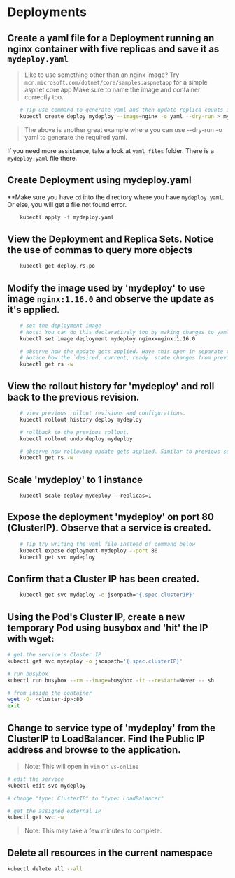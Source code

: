 # Deployments

## Create a yaml file for a Deployment running an nginx container with five replicas and save it as `mydeploy.yaml`

> Like to use something other than an nginx image? Try `mcr.microsoft.com/dotnet/core/samples:aspnetapp` for a simple aspnet core app
> Make sure to name the image and container correctly too.

```bash
    # Tip use command to generate yaml and then update replica counts in the yaml
    kubectl create deploy mydeploy --image=nginx -o yaml --dry-run > mydeploy.yaml
```
> The above is another great example where you can use --dry-run -o yaml to generate the required yaml.

If you need more assistance, take a look at `yaml_files` folder. There is a `mydeploy.yaml` file there.

## Create Deployment using mydeploy.yaml

**Make sure you have `cd` into the directory where you have `mydeploy.yaml`. Or else, you will get a file not found error.

```bash
    kubectl apply -f mydeploy.yaml
```

## View the Deployment and Replica Sets. Notice the use of commas to query more objects

```bash
    kubectl get deploy,rs,po
```

## Modify the image used by 'mydeploy' to use image ```nginx:1.16.0``` and observe the update as it's applied. 

```bash
    # set the deployment image
    # Note: You can do this declaratively too by making changes to yaml file and doing an `apply`.
    kubectl set image deployment mydeploy nginx=nginx:1.16.0

    # observe how the update gets applied. Have this open in separate terminal / pane if you want. 
    # Notice how the `desired, current, ready` state changes from previous `rs` to new `rs`
    kubectl get rs -w
```

## View the rollout history for 'mydeploy' and roll back to the previous revision.

```bash
    # view previous rollout revisions and configurations.
    kubectl rollout history deploy mydeploy

    # rollback to the previous rollout.
    kubectl rollout undo deploy mydeploy

    # observe how rollowing update gets applied. Similar to previous section. 
    kubectl get rs -w
```

## Scale 'mydeploy' to 1 instance 

```
    kubectl scale deploy mydeploy --replicas=1
```

## Expose the deployment 'mydeploy' on port 80 (ClusterIP). Observe that a service is created.

```bash
    # Tip try writing the yaml file instead of command below
    kubectl expose deployment mydeploy --port 80
    kubectl get svc mydeploy
```

## Confirm that a Cluster IP has been created.

```bash
    kubectl get svc mydeploy -o jsonpath='{.spec.clusterIP}'
```

## Using the Pod's Cluster IP, create a new temporary Pod using busybox and 'hit' the IP with wget:

```bash
# get the service's Cluster IP
kubectl get svc mydeploy -o jsonpath='{.spec.clusterIP}'

# run busybox
kubectl run busybox --rm --image=busybox -it --restart=Never -- sh

# from inside the container
wget -O- <cluster-ip>:80
exit
```

## Change to service type of 'mydeploy' from the ClusterIP to LoadBalancer. Find the Public IP address and browse to the application.

> Note: This will open in `vim` on `vs-online`

```bash
# edit the service
kubectl edit svc mydeploy

# change "type: ClusterIP" to "type: LoadBalancer"

# get the assigned external IP
kubectl get svc -w
```
> Note: This may take a few minutes to complete.

## Delete all resources in the current namespace 

```bash
kubectl delete all --all
```
